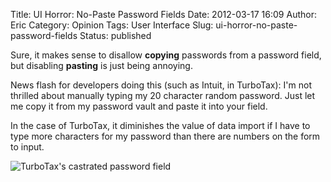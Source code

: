Title: UI Horror: No-Paste Password Fields 
Date: 2012-03-17 16:09
Author: Eric
Category: Opinion
Tags: User Interface
Slug: ui-horror-no-paste-password-fields
Status: published

Sure, it makes sense to disallow **copying** passwords from a password
field, but disabling **pasting** is just being annoying.

News flash for developers doing this (such as Intuit, in TurboTax): I'm
not thrilled about manually typing my 20 character random password. Just
let me copy it from my password vault and paste it into your field.

In the case of TurboTax, it diminishes the value of data import if I
have to type more characters for my password than there are numbers on
the form to input.

![TurboTax's castrated password field]({static}/images/no-paste-password.png)

